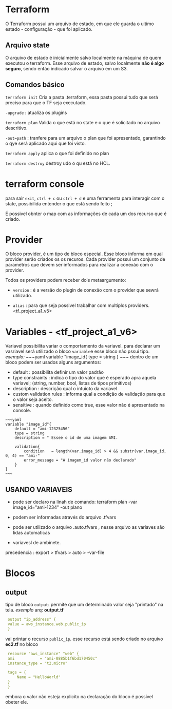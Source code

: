 # Terraform

O Terraform possui um arquivo de estado, em que ele guarda o ultimo estado - configuração - que foi aplicado.

## Arquivo state
O arquivo de estado é inicialmente salvo localmente na máquina de quem executou o terraform.
Esse arquivo de estado, salvo localmente **não é algo seguro**, sendo então indicado salvar o arquivo em um S3.

## Comandos básico
`terraform init`
    Cria a pasta .terraform, essa pasta possui tudo que será preciso para que o TF seja executado.

   `-upgrade` : atualiza os plugins

`terraform plan`
    Valida o que está no state e o que é solicitado no arquivo descritivo.

   `-out=path` : tranfere para um arquivo o plan que foi apresentado, garantindo o qye será aplicado aqui que foi visto.

`terraform apply`
    aplica o que foi definido no plan 

`terraform destroy`
    destroy udo o qu está no HCL.

# terraform console
para sair `exit`, `ctrl + c` ou `ctrl + d`
e uma ferramenta para interagir com o state, possibilida entender o que está sendo feito ; 

É possivel obnter o map com as informações de cada um dos recurso que é criado.

# Provider
O bloco provider, é um tipo de bloco especial.
Esse bloco informa em qual provider serão criados os os recuros.
Cada provider possui um conjunto de parametros que devem ser informados para realizar a conexão com o provider.

Todos os providers podem receber dois metaargumento:
* `version` : é a versão do plugin de conexão com o provider que sewrá utilizado.

* `alias` : para que seja possivel trabalhar com multiplos providers.
 <tf_project_a1_v5>


 # Variables -  <tf_project_a1_v6>
 Variavel possibilita variar o comportamento da variavel.
    para declarar um vasriavel será utilizado o bloco `variable`e esse bloco não pssui tipo.
        *exemplo:*
        ~~~yaml
        variable "image_id{
            type = string
        }
        ~~~
    dentro de um bloco podem ser usados alguns argumentos:

   * default : possibilita definir um valor padrão
   * type constraints : indica o tipo do valor que é esperado apra aquela variavel; (string, number, bool, listas de tipos primitivos)
   * description : descrição qual o intuioto da variavel 
   * custom validation rules : informa qual a condição de validação para que o valor seja aceito.
   * sensitive : quando definido como true, esse valor não é apresentado na console.

    ~~~yaml
    variable "image_id"{
        default = "ami-12325456"
        type = string
        description = " Esseé o id de uma imagem AMI.

        validation{
            condition   = length(var.image_id) > 4 && substr(var.image_id, 0, 4) == "ami-"
            error_message = "A imagem_id valor não declarado"     
        }
    } 
    ~~~

## USANDO VARIAVEIS
* pode ser declaro na linah de comando:
    terraform plan -var image_id="ami-1234" -out plano

* podem ser informadas através do arquivo .tfvars

* pode ser utilizado o arquivo .auto.tfvars , nesse arquivo as variaves são lidas automaticas

* variavesl de ambinete.

precedencia : export > tfvars > auto > -var-file



# Blocos
## output
   tipo de bloco `output`: permite que um determinado valor seja "printado" na tela.
   _exemplo_ 
   arq: **output.tf**
   ~~~ yaml
    output "ip_address" {
    value = aws_instance.web.public_ip
    }
   ~~~

   vai printar o recurso `public_ip`. esse recurso está sendo criado no arquivo **ec2.tf** no bloco
   ~~~yml
    resource "aws_instance" "web" {
    ami           = "ami-0885b1f6bd170450c"
    instance_type = "t2.micro"

    tags = {
        Name = "HelloWorld"
    }
    }
   ~~~
   embora o valor não esteja explicito na declaração do bloco é possível obeter ele. 
   